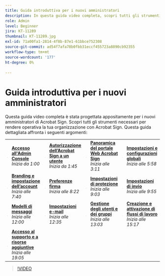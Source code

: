 ```yaml
---
title: Guida introduttiva per i nuovi amministratori
description: In questa guida video completa, scopri tutti gli strumenti necessari per rendere operativa la tua organizzazione con Acrobat Sign
role: Admin
level: Beginner
jira: KT-11289
thumbnail: KT-11289.jpg
exl-id: 71a00fa1-2814-4f8b-87e1-61bbce752308
source-git-commit: ad54f7afa78b0fbb31eccf455723a8890cb92355
workflow-type: tm+mt
source-wordcount: '177'
ht-degree: 0%

---
```


# Guida introduttiva per i nuovi amministratori

Questa guida video completa è stata progettata appositamente per i nuovi amministratori di Acrobat Sign. Scopri tutti gli strumenti necessari per rendere operativa la tua organizzazione con Acrobat Sign. Questa guida dettagliata affronta i seguenti argomenti:

<table style="table-layout:auto">
<tr>
  <td>
    <a href="https://video.tv.adobe.com/v/343565/?autoplay=true&t=60">
      <img alt="Avanzamento rapido dell’immagine" src="../assets/Stepforward_18.png" />
    </a>
  </td>
  <td>
     <a href="https://video.tv.adobe.com/v/343565/?autoplay=true&t=60"><strong>Accesso all'Admin Console</strong></a>
         <br>
        <em>Inizia da 1:00</em>
    </td>
    <td>
    <a href="https://video.tv.adobe.com/v/343565/?autoplay=true&t=105">
      <img alt="Avanzamento rapido dell’immagine" src="../assets/Stepforward_18.png" />
    </a>
  </td>
  <td>
     <a href="https://video.tv.adobe.com/v/343565/?autoplay=true&t=105"><strong>Autorizzazione dell’Acrobat Sign a un utente</strong></a>
        <br>
        <em>Inizia da 1:45</em>
    </td>
    <td>
    <a href="https://video.tv.adobe.com/v/343565/?autoplay=true&t=191">
      <img alt="Avanzamento rapido dell’immagine" src="../assets/Stepforward_18.png" />
    </a>
  </td>
  <td>
     <a href="https://video.tv.adobe.com/v/343565/?autoplay=true&t=191"><strong>Panoramica del portale Web Acrobat Sign</strong></a>
        <br>
        <em>Inizia alle 3:11</em>
    </td>
    <td>
    <a href="https://video.tv.adobe.com/v/343565/?autoplay=true&t=358">
      <img alt="Avanzamento rapido dell’immagine" src="../assets/Stepforward_18.png" />
    </a>
  </td>
  <td>
     <a href="https://video.tv.adobe.com/v/343565/?autoplay=true&t=358"><strong>Impostazioni e configurazioni globali</strong></a>
        <br>
        <em>Inizia alle 5:58</em>
    </td>
  </tr>
  <tr>
    <td>
    <a href="https://video.tv.adobe.com/v/343565/?autoplay=true&t=460">
      <img alt="Avanzamento rapido dell’immagine" src="../assets/Stepforward_18.png" />
    </a>
  </td>
  <td>
     <a href="https://video.tv.adobe.com/v/343565/?autoplay=true&t=460"><strong>Branding e impostazione dell’account</strong></a>
         <br>
        <em>Inizia alle 7:40</em>
    </td>
    <td>
    <a href="https://video.tv.adobe.com/v/343565/?autoplay=true&t=502">
      <img alt="Avanzamento rapido dell’immagine" src="../assets/Stepforward_18.png" />
    </a>
  </td>
  <td>
     <a href="https://video.tv.adobe.com/v/343565/?autoplay=true&t=502"><strong>Preferenze firma</strong></a>
        <br>
        <em>Inizia alle 8:22</em>
    </td>
    <td>
    <a href="https://video.tv.adobe.com/v/343565/?autoplay=true&t=543">
      <img alt="Avanzamento rapido dell’immagine" src="../assets/Stepforward_18.png" />
    </a>
  </td>
  <td>
     <a href="https://video.tv.adobe.com/v/343565/?autoplay=true&t=543"><strong>Impostazioni di protezione</strong></a>
        <br>
        <em>Inizia alle 9:03</em>
    </td>
    <td>
    <a href="https://video.tv.adobe.com/v/343565/?autoplay=true&t=595">
      <img alt="Avanzamento rapido dell’immagine" src="../assets/Stepforward_18.png" />
    </a>
  </td>
  <td>
     <a href="https://video.tv.adobe.com/v/343565/?autoplay=true&t=595"><strong>Impostazioni di invio</strong></a>
        <br>
        <em>Inizia alle 9:55</em>
    </td>
  </tr>
  <tr>
    <td>
    <a href="https://video.tv.adobe.com/v/343565/?autoplay=true&t=720">
      <img alt="Avanzamento rapido dell’immagine" src="../assets/Stepforward_18.png" />
    </a>
  </td>
  <td>
     <a href="https://video.tv.adobe.com/v/343565/?autoplay=true&t=720"><strong>Modelli di messaggi</strong></a>
         <br>
        <em>Inizia alle 12:00</em>
    </td>
    <td>
    <a href="https://video.tv.adobe.com/v/343565/?autoplay=true&t=755">
      <img alt="Avanzamento rapido dell’immagine" src="../assets/Stepforward_18.png" />
    </a>
  </td>
  <td>
     <a href="https://video.tv.adobe.com/v/343565/?autoplay=true&t=755"><strong>Impostazioni e-mail</strong></a>
        <br>
        <em>Inizia alle 12:35</em>
    </td>
    <td>
    <a href="https://video.tv.adobe.com/v/343565/?autoplay=true&t=783">
      <img alt="Avanzamento rapido dell’immagine" src="../assets/Stepforward_18.png" />
    </a>
  </td>
  <td>
     <a href="https://video.tv.adobe.com/v/343565/?autoplay=true&t=783"><strong>Gestione degli utenti e dei gruppi</strong></a>
        <br>
        <em>Inizia alle 13:03</em>
    </td>
    <td>
    <a href="https://video.tv.adobe.com/v/343565/?autoplay=true&t=917">
      <img alt="Avanzamento rapido dell’immagine" src="../assets/Stepforward_18.png" />
    </a>
  </td>
  <td>
     <a href="https://video.tv.adobe.com/v/343565/?autoplay=true&t=917"><strong>Creazione e attivazione di flussi di lavoro</strong></a>
        <br>
        <em>Inizia alle 15:17</em>
  </td>
</tr>
<tr>
  <td>
     <a href="https://video.tv.adobe.com/v/343565/?autoplay=true&t=1145">
      <img alt="Avanzamento rapido dell’immagine" src="../assets/Stepforward_18.png" />
    </a>
    </td>
    <td>
     <a href="https://video.tv.adobe.com/v/343565/?autoplay=true&t=1145"><strong>Accesso al supporto e a risorse aggiuntive</strong></a>
        <br>
        <em>Inizia alle 19:05</em>
    </td>
  </tr>
  </table>

>[!VIDEO](https://video.tv.adobe.com/v/343565?hidetitle=true)
